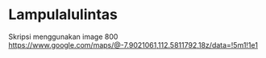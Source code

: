 # Lampulalulintas
Skripsi menggunakan image 800 https://www.google.com/maps/@-7.9021061,112.5811792,18z/data=!5m1!1e1

